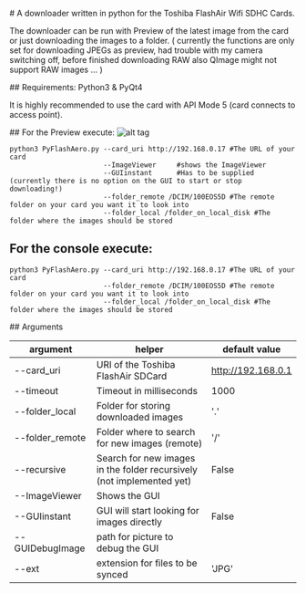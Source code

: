 # A downloader written in python for the Toshiba FlashAir Wifi SDHC Cards.
 
The downloader can be run with Preview of the latest image from the card or just downloading the images to a folder.
(
currently the functions are only set for downloading JPEGs as preview, had trouble with my camera switching off, before finished downloading RAW
also QImage might not support RAW images ...
)

## Requirements:
Python3 & PyQt4

It is highly recommended to use the card with API Mode 5 (card connects to access point).

## For the Preview execute:
![alt tag](https://raw.github.com/cyborg-x1/PyFlashAero/dev/screenshot.png)

	python3 PyFlashAero.py --card_uri http://192.168.0.17 #The URL of your card
	                       --ImageViewer     #shows the ImageViewer
	                       --GUIinstant      #Has to be supplied (currently there is no option on the GUI to start or stop downloading!)
	                       --folder_remote /DCIM/100EOS5D #The remote folder on your card you want it to look into
	                       --folder_local /folder_on_local_disk #The folder where the images should be stored

## For the console execute:


	python3 PyFlashAero.py --card_uri http://192.168.0.17 #The URL of your card
	                       --folder_remote /DCIM/100EOS5D #The remote folder on your card you want it to look into
	                       --folder_local /folder_on_local_disk #The folder where the images should be stored

## Arguments

argument       | helper                                                               | default value
---------------|----------------------------------------------------------------------|-------------
--card_uri     | URI of the Toshiba FlashAir SDCard                                   | http://192.168.0.1
--timeout      | Timeout in milliseconds                                              | 1000
--folder_local |Folder for storing downloaded images                                  | '.'
--folder_remote|Folder where to search for new images (remote)                        | '/'
--recursive    |Search for new images in the folder recursively (not implemented yet) | False
--ImageViewer  |Shows the GUI                                                         |
--GUIinstant   |GUI will start looking for images directly                            | False
--GUIDebugImage|path for picture to debug the GUI                                     |
--ext          |extension for files to be synced                                      | 'JPG'
